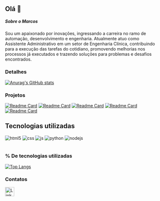 ## Olá 👋

##### Sobre o Marcos
Sou um apaixonado por inovações, ingressando a carreira no ramo de automação, desenvolvimento e engenharia. Atualmente atuo como Assistente Administrativo em um setor de Engenharia Clínica, contribuindo para a execução das tarefas do cotidiano, promovendo melhorias nos processos já executados e trazendo soluções para problemas e desafios encontrados.

### Detalhes

[![Anurag's GitHub stats](https://github-readme-stats.vercel.app/api?username=Marcos-Alexandre-Ferreira&theme=merko)](https://github.com/anuraghazra/github-readme-stats)

### Projetos

[![Readme Card](https://github-readme-stats.vercel.app/api/pin/?username=Marcos-Alexandre-Ferreira&repo=variavel-1&theme=onedak)](https://github.com/anuraghazra/github-readme-stats)
[![Readme Card](https://github-readme-stats.vercel.app/api/pin/?username=Marcos-Alexandre-Ferreira&repo=meet-your-main&theme=radical)](https://github.com/anuraghazra/github-readme-stats)
[![Readme Card](https://github-readme-stats.vercel.app/api/pin/?username=Marcos-Alexandre-Ferreira&repo=e-commerce&theme=tokyonight)](https://github.com/anuraghazra/github-readme-stats)
[![Readme Card](https://github-readme-stats.vercel.app/api/pin/?username=Marcos-Alexandre-Ferreira&repo=app-meteorologia&theme=radical)](https://github.com/anuraghazra/github-readme-stats)
[![Readme Card](https://github-readme-stats.vercel.app/api/pin/?username=Marcos-Alexandre-Ferreira&repo=cartorio&theme=radical)](https://github.com/anuraghazra/github-readme-stats)

## Tecnologias utilizadas

<div style="display: inline_block">
  <img align="center" alt="html5" src="https://img.shields.io/badge/HTML5-E34F26?style=for-the-badge&logo=html5&logoColor=white" />
  <img align="center" alt="css" src="https://img.shields.io/badge/CSS3-1572B6?style=for-the-badge&logo=css3&logoColor=white" />
  <img align="center" alt="js" src="https://img.shields.io/badge/JavaScript-F7DF1E?style=for-the-badge&logo=javascript&logoColor=black" />
  <img align="center" alt="python" src="https://img.shields.io/badge/Python-3776AB?style=for-the-badge&logo=python&logoColor=white" />
  <img align="center" alt="nodejs" src="https://img.shields.io/badge/Node.js-43853D?style=for-the-badge&logo=node.js&logoColor=white" />
</div><br/>

### % De tecnologias utilizadas

[![Top Langs](https://github-readme-stats.vercel.app/api/top-langs/?username=Marcos-Alexandre-Ferreira&layout=compact&theme=radical)](https://github.com/anuraghazra/github-readme-stats)


### Contatos

[<img src='https://img.shields.io/badge/LinkedIn-0077B5?style=for-the-badge&logo=linkedin&logoColor=white' alt='Linkedin' height='30'>](https://www.linkedin.com/in/marcos-alexandre-972316186/)
